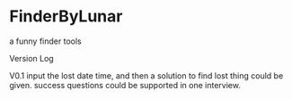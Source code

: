 # FinderByLunar
a funny finder tools



Version Log

V0.1	input the lost date time, and then a solution to find lost thing could be given. success questions could be supported in one interview.
